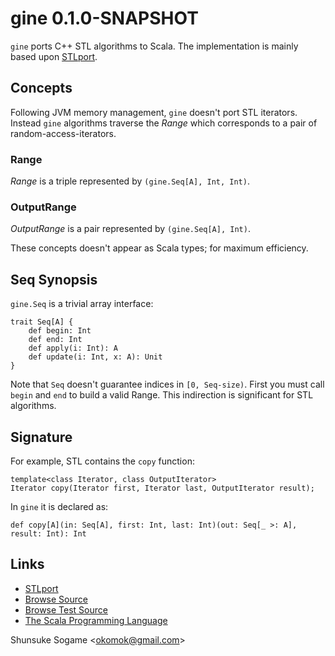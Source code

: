 
# gine 0.1.0-SNAPSHOT

`gine` ports C++ STL algorithms to Scala.
The implementation is mainly based upon [STLport].



## Concepts

Following JVM memory management, `gine` doesn't port STL iterators.
Instead `gine` algorithms traverse the _Range_ which corresponds to a pair of random-access-iterators.


### Range

_Range_ is a triple represented by `(gine.Seq[A], Int, Int)`.


### OutputRange

_OutputRange_ is a pair represented by `(gine.Seq[A], Int)`.


These concepts doesn't appear as Scala types; for maximum efficiency.


## Seq Synopsis

`gine.Seq` is a trivial array interface:

    trait Seq[A] {
        def begin: Int
        def end: Int
        def apply(i: Int): A
        def update(i: Int, x: A): Unit
    }

Note that `Seq` doesn't guarantee indices in `[0, Seq-size)`.
First you must call `begin` and `end` to build a valid Range.
This indirection is significant for STL algorithms.




## Signature

For example, STL contains the `copy` function:

    template<class Iterator, class OutputIterator>
    Iterator copy(Iterator first, Iterator last, OutputIterator result);

In `gine` it is declared as:

    def copy[A](in: Seq[A], first: Int, last: Int)(out: Seq[_ >: A], result: Int): Int




## Links

* [STLport]
* [Browse Source]
* [Browse Test Source]
* [The Scala Programming Language]

Shunsuke Sogame <<okomok@gmail.com>>


[MIT License]: http://www.opensource.org/licenses/mit-license.php "MIT License"
[STLport]: http://www.stlport.org/ "STLport"
[Browse Source]: http://github.com/okomok/gine/tree/master/src/main/scala "Browse Source"
[Browse Test Source]: http://github.com/okomok/gine/tree/master/src/test/scala "Browse Test Source"
[The Scala Programming Language]: http://www.scala-lang.org/ "The Scala Programming Language"
